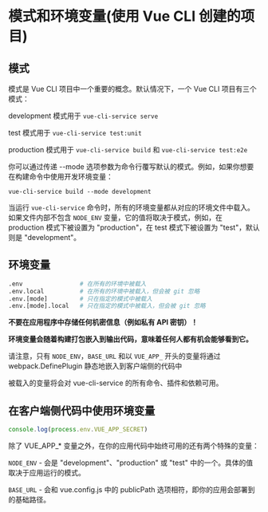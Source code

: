 # 模式和环境变量(使用 Vue CLI 创建的项目)

## 模式

模式是 Vue CLI 项目中一个重要的概念。默认情况下，一个 Vue CLI 项目有三个模式：

development 模式用于 `vue-cli-service serve`

test 模式用于 `vue-cli-service test:unit`

production 模式用于 `vue-cli-service build` 和 `vue-cli-service test:e2e`

你可以通过传递 --mode 选项参数为命令行覆写默认的模式。例如，如果你想要在构建命令中使用开发环境变量：

`vue-cli-service build --mode development`

当运行 `vue-cli-service` 命令时，所有的环境变量都从对应的环境文件中载入。如果文件内部不包含 `NODE_ENV` 变量，它的值将取决于模式，例如，在 production 模式下被设置为 "production"，在 test 模式下被设置为 "test"，默认则是 "development"。

## 环境变量

```bash
.env                # 在所有的环境中被载入
.env.local          # 在所有的环境中被载入，但会被 git 忽略
.env.[mode]         # 只在指定的模式中被载入
.env.[mode].local   # 只在指定的模式中被载入，但会被 git 忽略
```
**不要在应用程序中存储任何机密信息（例如私有 API 密钥）！**

**环境变量会随着构建打包嵌入到输出代码，意味着任何人都有机会能够看到它。**

请注意，只有 `NODE_ENV`，`BASE_URL` 和以 `VUE_APP_` 开头的变量将通过 webpack.DefinePlugin 静态地嵌入到客户端侧的代码中

被载入的变量将会对 vue-cli-service 的所有命令、插件和依赖可用。

## 在客户端侧代码中使用环境变量

```javascript
console.log(process.env.VUE_APP_SECRET)
```

除了 VUE_APP_* 变量之外，在你的应用代码中始终可用的还有两个特殊的变量：

`NODE_ENV` - 会是 "development"、"production" 或 "test" 中的一个。具体的值取决于应用运行的模式。

`BASE_URL` - 会和 vue.config.js 中的 publicPath 选项相符，即你的应用会部署到的基础路径。